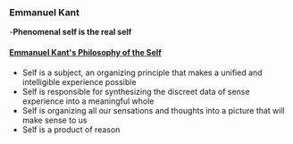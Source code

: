### Emmanuel Kant
-**Phenomenal self is the real self**
#### [Emmanuel Kant's Philosophy of the Self](https://youtu.be/rNtrwtyJxb0)
- Self is a subject, an organizing principle that makes a unified and intelligible experience possible
- Self is responsible for synthesizing the discreet data of sense experience into a meaningful whole
- Self is organizing all our sensations and thoughts into a picture that will make sense to us
- Self is a product of reason
